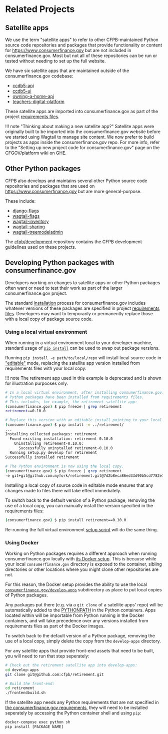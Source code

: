 # Related Projects

## Satellite apps

We use the term "satellite apps" to refer to other CFPB-maintained Python
source code repositories and packages that provide functionality or content
for https://www.consumerfinance.gov but are not included in consumerfinance.gov.
Most but not all of these repositories can be run or tested without needing to
set up the full website.

We have six satellite apps that are maintained outside of the consumerfinance.gov codebase:

- [ccdb5-api](https://github.com/cfpb/ccdb5-api)
- [ccdb5-ui](https://github.com/cfpb/ccdb5-ui)
- [owning-a-home-api](https://github.com/cfpb/owning-a-home-api)
- [teachers-digital-platform](https://github.com/cfpb/teachers-digital-platform)

These satellite apps are imported into consumerfinance.gov as part of the project
[requirements files](https://github.com/cfpb/consumerfinance.gov/blob/main/requirements/libraries.txt).

!!! note "Thinking about making a new satellite app?"
    Satellite apps were originally built to be imported into the
    consumerfinance.gov website before we started using Wagtail to manage site
    content. We now prefer to build projects as apps inside the consumerfinance.gov
    repo. For more info, refer to the "Setting up new project code for
    consumerfinance.gov" page on the CFGOV/platform wiki on GHE.

## Other Python packages

CFPB also develops and maintains several other Python source code repositories
and packages that are used on https://www.consumerfinance.gov but are more
general-purpose.

These include:

- [django-flags](https://github.com/cfpb/django-flags)
- [wagtail-flags](https://github.com/cfpb/wagtail-flags/)
- [wagtail-inventory](https://github.com/cfpb/wagtail-inventory/)
- [wagtail-sharing](https://github.com/cfpb/wagtail-sharing)
- [wagtail-treemodeladmin](https://github.com/cfpb/wagtail-treemodeladmin)

The [cfpb/development](https://github.com/cfpb/development/) repository
contains the CFPB development guidelines used on these projects.

## Developing Python packages with consumerfinance.gov

Developers working on changes to satellite apps or other Python packages often
want or need to test their work as part of the larger consumerfinance.gov project.

The standard [installation](../installation/) process for consumerfinance.gov
includes whatever versions of these packages are specified in project
[requirements files](https://github.com/cfpb/consumerfinance.gov/blob/main/requirements/libraries.txt).
Developers may want to temporarily or permanently replace those with a local
copy of package source code.

### Using a local virtual environment

When running in a virtual environment local to your developer machine,
standard usage of [`pip install`](https://docs.python.org/3/installing/index.html)
can be used to swap out package versions.

Running `pip install -e path/to/local/repo` will install local source code in
["editable"](https://pip.pypa.io/en/stable/reference/pip_install/#editable-installs)
mode, replacing the satellite app version installed from requirements files
with your local copy:

!!! note The retirement app used in this example is deprecated
    and is shown for illustration purpooses only.

```sh
# In a local virtual environment, after installing consumerfinance.gov.
# Python packages have been installed from requirements files.
# This includes, for example, the retirement satellite app:
(consumerfinance.gov) $ pip freeze | grep retirement
retirement==0.10.0

# Replace this version with an editable install pointing to your local copy.
(consumerfinance.gov) $ pip install -e ../retirement/
...
Installing collected packages: retirement
  Found existing installation: retirement 0.10.0
    Uninstalling retirement-0.10.0:
      Successfully uninstalled retirement-0.10.0
  Running setup.py develop for retirement
Successfully installed retirement

# The Python environment is now using the local copy.
(consumerfinance.gov) $ pip freeze | grep retirement
-e git+git@github.com:myfork/retirement.git@7d2b8eca86ed33d90b5cd7782e1f90b7ac89f6f9#egg=retirement
```

Installing a local copy of source code in editable mode ensures that any
changes made to files there will take effect immediately.

To switch back to the default version of a Python package, removing the use
of a local copy, you can manually install the version specified in the
requirements files:

```sh
(consumerfinance.gov) $ pip install retirement==0.10.0
```

Re-running the full virtual environment
[setup script](../installation/#run-the-setup-script)
will do the same thing.

### Using Docker

Working on Python packages requires a different approach when running
consumerfinance.gov locally with [its Docker setup](../running-docker/).
This is because while your local `consumerfinance.gov` directory is exposed to the
container, sibling directories or other locations where you might clone
other repositories are not.

For this reason, the Docker setup provides the ability to use the local
[`consumerfinance.gov/develop-apps`](https://github.com/cfpb/consumerfinance.gov/tree/main/develop-apps)
subdirectory as place to put local copies of Python packages.

Any packages put there (e.g. via a `git clone` of a satellite apps' repo)
will be automatically added to the
[PYTHONPATH](https://docs.python.org/3/using/cmdline.html#envvar-PYTHONPATH)
in the Python containers.
Apps located within will be importable from Python running in the Docker
containers, and will take precedence over any versions installed from
requirements files as part of the Docker images.

To switch back to the default version of a Python package, removing the use
of a local copy, simply delete the copy from the `develop-apps` directory.

For any satellite apps that provide front-end assets that need to be built,
you will need to run that step seperately:

```bash
# Check out the retirement satellite app into develop-apps:
cd develop-apps
git clone git@github.com:cfpb/retirement.git

# Build the front-end:
cd retirement
./frontendbuild.sh
```

If the satellite app needs any Python requirements that are not specified in
[the consumerfinance.gov requirements](https://github.com/cfpb/consumerfinance.gov/tree/main/requirements/),
they will need to be installed seperately by accessing the Python container shell
and using `pip`:

```bash
docker-compose exec python sh
pip install [PACKAGE NAME]
```
